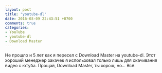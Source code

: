```yaml
---
layout: post
title: "youtube-dl"
date: 2016-08-09 22:43:51 +0700
comments: true
categories:
- YouTube
- youtube-dl
- Download Master
---
```

Не&nbsp;прошло и&nbsp;5 лет как я&nbsp;пересел с&nbsp;Download Master на&nbsp;<nobr>youtube-dl</nobr>. Этот хороший менеджер закачек я&nbsp;использовал только лишь для скачивания видео с&nbsp;ютуба. Прощай, Download Master, ты&nbsp;хорош, но&hellip; Всё.